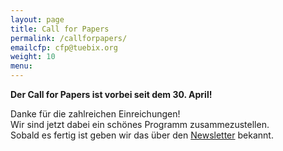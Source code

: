 ```yaml
---
layout: page
title: Call for Papers
permalink: /callforpapers/
emailcfp: cfp@tuebix.org
weight: 10
menu: 
---
```



<!--
Wir möchten gerne ein abwechslungsreiches Angebot zusammenstellen und dazu brauchen wir DICH!
Hast Du Lust dein Wissen und deine Erfahrung zu teilen?
Gerne kannst Du auch mehrere Themen einreichen und Beitr&auml;ge k&ouml;nnen natürlich auch als Team gehalten werden.
-->
<span style="font-weight: bold;">Der Call for Papers ist vorbei seit dem 30. April!<br/></span>  

Danke für die zahlreichen Einreichungen!<br/>
Wir sind jetzt dabei ein schönes Programm zusammezustellen.<br/>
Sobald es fertig ist geben wir das über den <a href="http://www.tuebix.org/newsletter">Newsletter</a> bekannt.


<!--
Du kannst in drei Geschmacksrichtungen zum Programm beitragen:

<h2><span><img height="36" width="36" src="../images/workshop.svg"></span> Workshop</h2>

  * Dauer: 120 min
  * kleinere Gruppe bis etwa 10 Teilnehmer
  * jeder Teilnehmer bringt eigenen Laptop mit
  * Mitmachen / geführtes Tutorial / "Learning by Doing" / "Hands-On" 

<h2><span><img height="36" width="36" src="../images/lightning.svg"></span> Lightning Talk</h2>

  * Dauer: 5 min
  * ein Kurzvortrag in einem Block von mehreren Kurzvorträgen
  * Themen, auf die du nur kurz aufmerksam machen möchtest
  * Kurzvorstellung von Tools/Konzepten/Projekten
  * Interesse wecken
  * Für Präsentationsfolien nur PDF möglich, diese vorher uns zukommen lassen, da Vorträge alle von einem Gerät aus (kein Umbau zwischen den Lightning Talks), eigener Laptop also NICHT möglich

<h2><span><img height="36" width="36" src="../images/talk.svg"></span> Vortrag</h2>

  Je nach gewähltem Inhalt braucht es etwas mehr oder weniger "Vorarbeit" oder Hinführung zum Thema, such dir die passende Dauer für dein Vortragsthema aus: 30 oder 60 Minuten:

  * 25 min Vortrag inkl. Fragen/Diskussion
  * 55 min Vortrag inkl. Fragen/Diskussion
  * zwischen den Vorträgen ist 5 min Pause OHNE Programm um ggf. den Raum zu wechseln
  * ein Vortrag muss nicht zwingend (ausschließlich) mit Folien sein, gerne auch "Demos"
  * bring einen "Bonus-Teil" mit, falls nur wenige Fragen kommen sollten

# Du möchtest einen Beitrag beisteuern?

Toll! Dann füll rasch die Anmeldung unter <a href="https://nixcloud.io/cfp" target="_blank">https://nixcloud.io/cfp/</a> aus! 
Wir haben viele kleine Räume und können somit einige Workshops anbieten. Falls dein Vortrag auch als Workshop möglich wäre, markiere das bitte entsprechend!

<p style="text-align: right;"><a href="http://www.flaticon.com" target="_blank">Bildquelle: flaticon.com</a></p>

-->
